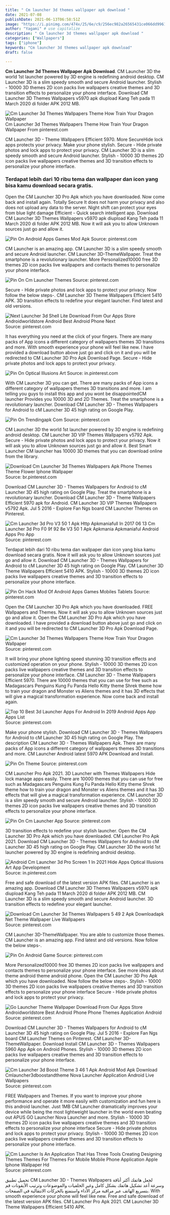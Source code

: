 ```yaml
---
title: " Cm launcher 3d themes wallpaper apk download "
date: 2021-07-08
publishDate: 2021-06-13T06:58:51Z
image: "https://i.pinimg.com/474x/25/6e/c9/256ec982a26565431ce066dd99618ca8.jpg"
author: "Yagami" # use capitalize
description: " Cm launcher 3d themes wallpaper apk download "
categories: ["Wallpapers"]
tags: ["iphone"]
keywords: "Cm launcher 3d themes wallpaper apk download"
draft: false

---
```



**Cm Launcher 3d Themes Wallpaper Apk Download**. CM Launcher 3D the world 1st launcher powered by 3D engine is redefining android desktop. CM Launcher 3D is a slim speedy smooth and secure Android launcher. Stylish - 10000 3D themes 2D icon packs live wallpapers creative themes and 3D transition effects to personalize your phone interface. Download CM Launcher 3D Themes Wallpapers v5970 apk diupload Kang Teh pada 11 March 2020 di folder APK 2012 MB.

![Cm Launcher 3d Themes Wallpapers Theme How Train Your Dragon Wallpaper](https://i.pinimg.com/originals/ae/94/9d/ae949d413f795556146f25c616995b5a.png "Cm Launcher 3d Themes Wallpapers Theme How Train Your Dragon Wallpaper")
Cm Launcher 3d Themes Wallpapers Theme How Train Your Dragon Wallpaper From pinterest.com


CM Launcher 3D - Theme Wallpapers Efficient 5970. More SecureHide lock apps protects your privacy. Make your phone stylish. Secure - Hide private photos and lock apps to protect your privacy. CM Launcher 3D is a slim speedy smooth and secure Android launcher. Stylish - 10000 3D themes 2D icon packs live wallpapers creative themes and 3D transition effects to personalize your phone interface.

### Terdapat lebih dari 10 ribu tema dan wallpaper dan icon yang bisa kamu download secara gratis.

Open the CM Launcher 3D Pro Apk which you have downloaded. Now come back and install again. Totally Secure It does not harm your privacy and also does not upload any data to the server. Night shift can protect your eyes from blue light damage Efficient - Quick search intelligent app. Download CM Launcher 3D Themes Wallpapers v5970 apk diupload Kang Teh pada 11 March 2020 di folder APK 2012 MB. Now it will ask you to allow Unknown sources just go and allow it.


![Pin On Android Apps Games Mod Apk](https://i.pinimg.com/originals/be/8f/c8/be8fc813f4258bd0c5ce97eb57f7ee3c.jpg "Pin On Android Apps Games Mod Apk")
Source: pinterest.com

CM Launcher is an amazing app. CM Launcher 3D is a slim speedy smooth and secure Android launcher. CM Launcher 3D-ThemeWallpaper. Treat the smartphone is a revolutionary launcher. More Personalized10000 free 3D themes 2D icon packs live wallpapers and contacts themes to personalize your phone interface.

![Pin On Cm Launcher Themes](https://i.pinimg.com/originals/5e/05/60/5e056079e0e62da4a94ffee8feaffcdb.jpg "Pin On Cm Launcher Themes")
Source: pinterest.com

Secure - Hide private photos and lock apps to protect your privacy. Now follow the below steps-. CM Launcher 3D Theme Wallpapers Efficient 5410 APK. 3D transition effects to redefine your elegant launcher. Find latest and old versions.

![Next Launcher 3d Shell Lite Download From Our Apps Store Androidworldstore Android Best Android Phone Next](https://i.pinimg.com/600x315/4c/c9/0d/4cc90d54be3d067dd5042bee6040bc8f.jpg "Next Launcher 3d Shell Lite Download From Our Apps Store Androidworldstore Android Best Android Phone Next")
Source: pinterest.com

It has everything you need at the click of your fingers. There are many packs of App icons a different category of wallpapers themes 3D transitions and more. With smooth experience your phone will feel like new. I have provided a download button above just go and click on it and you will be redirected to CM Launcher 3D Pro Apk Download Page. Secure - Hide private photos and lock apps to protect your privacy.

![Pin On Optical Illusions Art](https://i.pinimg.com/originals/89/e1/f3/89e1f3203a584223f3bd33ce091825fb.png "Pin On Optical Illusions Art")
Source: in.pinterest.com

With CM Launcher 3D you can get. There are many packs of App icons a different category of wallpapers themes 3D transitions and more. I am telling you guys to install this app and you wont be disappointedCM launcher Provides you 10000 3D and 2D Themes. Treat the smartphone is a revolutionary launcher. Download CM Launcher 3D - Themes Wallpapers for Android to cM Launcher 3D 45 high rating on Google Play.

![Pin On Trendingapk Com](https://i.pinimg.com/originals/50/54/5d/50545d8b55197b86c8d601a9eef22653.jpg "Pin On Trendingapk Com")
Source: pinterest.com

CM Launcher 3D the world 1st launcher powered by 3D engine is redefining android desktop. CM Launcher 3D VIP Themes Wallpapers v5792 Apk. Secure - Hide private photos and lock apps to protect your privacy. Now it will ask you to allow Unknown sources just go and allow it. Best Smart Launcher CM launcher has 10000 3D themes that you can download online from the library.

![Download Cm Launcher 3d Themes Wallpapers Apk Phone Themes Theme Flower Iphone Wallpaper](https://i.pinimg.com/originals/a5/ce/8a/a5ce8a1c990892c8ac6e42264bfd6c46.png "Download Cm Launcher 3d Themes Wallpapers Apk Phone Themes Theme Flower Iphone Wallpaper")
Source: br.pinterest.com

Download CM Launcher 3D - Themes Wallpapers for Android to cM Launcher 3D 45 high rating on Google Play. Treat the smartphone is a revolutionary launcher. Download CM Launcher 3D - Theme Wallpapers Efficient 5970 apk for Android. CM Launcher 3D VIP Themes Wallpapers v5792 Apk. Jul 5 2016 - Explore Fan Ngs board CM Launcher Themes on Pinterest.

![Cm Launcher 3d Pro V3 50 1 Apk Http Apkmaniafull In 2017 06 13 Cm Launcher 3d Pro F0 9f 92 8e V3 50 1 Apk Apkmania Apkmaniaful Android Apps Pro App](https://i.pinimg.com/originals/01/81/40/0181400ceb02546c5fd259ce6bcf1e19.jpg "Cm Launcher 3d Pro V3 50 1 Apk Http Apkmaniafull In 2017 06 13 Cm Launcher 3d Pro F0 9f 92 8e V3 50 1 Apk Apkmania Apkmaniaful Android Apps Pro App")
Source: pinterest.com

Terdapat lebih dari 10 ribu tema dan wallpaper dan icon yang bisa kamu download secara gratis. Now it will ask you to allow Unknown sources just go and allow it. Download CM Launcher 3D - Themes Wallpapers for Android to cM Launcher 3D 45 high rating on Google Play. CM Launcher 3D Theme Wallpapers Efficient 5410 APK. Stylish - 10000 3D themes 2D icon packs live wallpapers creative themes and 3D transition effects to personalize your phone interface.

![Pin On Hack Mod Of Android Apps Games Mobiles Tablets](https://i.pinimg.com/originals/c1/53/cd/c153cd27871f056049acb3c9a8ed303d.jpg "Pin On Hack Mod Of Android Apps Games Mobiles Tablets")
Source: pinterest.com

Open the CM Launcher 3D Pro Apk which you have downloaded. FREE Wallpapers and Themes. Now it will ask you to allow Unknown sources just go and allow it. Open the CM Launcher 3D Pro Apk which you have downloaded. I have provided a download button above just go and click on it and you will be redirected to CM Launcher 3D Pro Apk Download Page.

![Cm Launcher 3d Themes Wallpapers Theme How Train Your Dragon Wallpaper](https://i.pinimg.com/originals/ae/94/9d/ae949d413f795556146f25c616995b5a.png "Cm Launcher 3d Themes Wallpapers Theme How Train Your Dragon Wallpaper")
Source: pinterest.com

It will bring your phone lighting speed stunning 3D transition effects and customized operation on your phone. Stylish - 10000 3D themes 2D icon packs live wallpapers creative themes and 3D transition effects to personalize your phone interface. CM Launcher 3D - Theme Wallpapers Efficient 5970. There are 10000 themes that you can use for free such as Madagascars Penguins Kung Fu Panda Hello Kitty theme Shrek theme how to train your dragon and Monster vs Aliens themes and it has 3D effects that will give a magical transformation experience. Now come back and install again.

![Top 10 Best 3d Launcher Apps For Android In 2019 Android Apps App Apps List](https://i.pinimg.com/originals/d6/cc/c2/d6ccc2460c3f81308b12c134ba50bcc3.png "Top 10 Best 3d Launcher Apps For Android In 2019 Android Apps App Apps List")
Source: pinterest.com

Make your phone stylish. Download CM Launcher 3D - Themes Wallpapers for Android to cM Launcher 3D 45 high rating on Google Play. The description CM Launcher 3D - Themes Wallpapers Apk. There are many packs of App icons a different category of wallpapers themes 3D transitions and more. CM Launcher Android latest 5970 APK Download and Install.

![Pin On Theme](https://i.pinimg.com/originals/31/ab/d5/31abd50b03646a942a3a3ad7cc740c94.png "Pin On Theme")
Source: pinterest.com

CM Launcher Pro Apk 2021. 3D Launcher with Themes Wallpapers Hide lock manage apps easily. There are 10000 themes that you can use for free such as Madagascars Penguins Kung Fu Panda Hello Kitty theme Shrek theme how to train your dragon and Monster vs Aliens themes and it has 3D effects that will give a magical transformation experience. CM Launcher 3D is a slim speedy smooth and secure Android launcher. Stylish - 10000 3D themes 2D icon packs live wallpapers creative themes and 3D transition effects to personalize your phone interface.

![Pin On Cm Launcher App](https://i.pinimg.com/474x/86/3e/33/863e332271aaf2b3b36441be1109e587.jpg "Pin On Cm Launcher App")
Source: pinterest.com

3D transition effects to redefine your stylish launcher. Open the CM Launcher 3D Pro Apk which you have downloaded. CM Launcher Pro Apk 2021. Download CM Launcher 3D - Themes Wallpapers for Android to cM Launcher 3D 45 high rating on Google Play. CM Launcher 3D the world 1st launcher powered by 3D engine is redefining android desktop.

![Android Cm Launcher 3d Pro Screen 1 In 2021 Hide Apps Optical Illusions Art App Development](https://i.pinimg.com/474x/cf/31/82/cf31826125f75e078e16d7be51beaa26.jpg "Android Cm Launcher 3d Pro Screen 1 In 2021 Hide Apps Optical Illusions Art App Development")
Source: in.pinterest.com

Free and safe download of the latest version APK files. CM Launcher is an amazing app. Download CM Launcher 3D Themes Wallpapers v5970 apk diupload Kang Teh pada 11 March 2020 di folder APK 2012 MB. CM Launcher 3D is a slim speedy smooth and secure Android launcher. 3D transition effects to redefine your elegant launcher.

![Download Cm Launcher 3d Themes Wallpapers 5 49 2 Apk Downloadapk Net Theme Wallpaper Live Wallpapers](https://i.pinimg.com/474x/54/b8/42/54b8424535c9b39a323e900454bd0206.jpg "Download Cm Launcher 3d Themes Wallpapers 5 49 2 Apk Downloadapk Net Theme Wallpaper Live Wallpapers")
Source: pinterest.com

CM Launcher 3D-ThemeWallpaper. You are able to customize those themes. CM Launcher is an amazing app. Find latest and old versions. Now follow the below steps-.

![Pin On Android Game](https://i.pinimg.com/originals/05/0d/be/050dbea481af345d8d825e2e93847f2f.png "Pin On Android Game")
Source: pinterest.com

More Personalized10000 free 3D themes 2D icon packs live wallpapers and contacts themes to personalize your phone interface. See more ideas about theme android theme android phone. Open the CM Launcher 3D Pro Apk which you have downloaded. Now follow the below steps-. Stylish - 10000 3D themes 2D icon packs live wallpapers creative themes and 3D transition effects to personalize your phone interface Secure - Hide private photos and lock apps to protect your privacy.

![Go Launcher Theme Wallpaper Download From Our Apps Store Androidworldstore Best Android Phone Phone Themes Application Android](https://i.pinimg.com/600x315/82/67/0a/82670a6dba3750a569a823f6525bf3b0.jpg "Go Launcher Theme Wallpaper Download From Our Apps Store Androidworldstore Best Android Phone Phone Themes Application Android")
Source: pinterest.com

Download CM Launcher 3D - Themes Wallpapers for Android to cM Launcher 3D 45 high rating on Google Play. Jul 5 2016 - Explore Fan Ngs board CM Launcher Themes on Pinterest. CM Launcher 3D-ThemeWallpaper. Download Install CM Launcher 3D - Themes Wallpapers 5960 App Apk on Android Phones. Stylish - 10000 3D themes 2D icon packs live wallpapers creative themes and 3D transition effects to personalize your phone interface.

![Cm Launcher 3d Boost Theme 3 46 1 Apk Android Mod Apk Download Cmlauncher3dboostandtheme Nova Launcher Application Android Live Wallpapers](https://i.pinimg.com/600x315/cd/b6/f0/cdb6f08ea2a4de05772d000807b7bf15.jpg "Cm Launcher 3d Boost Theme 3 46 1 Apk Android Mod Apk Download Cmlauncher3dboostandtheme Nova Launcher Application Android Live Wallpapers")
Source: pinterest.com

FREE Wallpapers and Themes. If you want to improve your phone performance and operate it more easily with customization and fun here is this android launcher. Just 1MB CM Launcher dramatically improves your device while being the most lightweight launcher in the world even beating out APUS GO Launcher Nova Launcher and more. Stylish - 10000 3D themes 2D icon packs live wallpapers creative themes and 3D transition effects to personalize your phone interface Secure - Hide private photos and lock apps to protect your privacy. Stylish - 10000 3D themes 2D icon packs live wallpapers creative themes and 3D transition effects to personalize your phone interface.

![Cm Launcher Is An Application That Has Three Tools Creating Designing Themes Themes For Themes For Mobile Mobile Phone Application Apple Iphone Wallpaper Hd](https://i.pinimg.com/474x/25/6e/c9/256ec982a26565431ce066dd99618ca8.jpg "Cm Launcher Is An Application That Has Three Tools Creating Designing Themes Themes For Themes For Mobile Mobile Phone Application Apple Iphone Wallpaper Hd")
Source: pinterest.com

تحميل تطبيق CM Launcher 3D - Themes Wallpapers لجعل هاتفك أكثر أناقة وسرعة أعد تشكيل هاتفك بشكل كامل وغير الخلفيات والموضوعات وترتيب الأيقونات قم بتسريع الهاتف عبر مراقبة مركز الأداء واستمتع بالحركات الانتقالية في الصفحات. With smooth experience your phone will feel like new. Free and safe download of the latest version APK files. CM Launcher Pro Apk 2021. CM Launcher 3D Theme Wallpapers Efficient 5410 APK.

